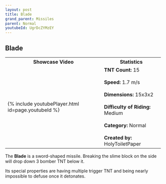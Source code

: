 ```yaml
---
layout: post
title: Blade
grand_parent: Missiles
parent: Normal
youtubeId: UgrDcZYMzEY
---
```

**Blade**
---

<table>
    <tr>
        <th>Showcase Video</th>
        <th>Statistics</th>
    </tr>
    <tr>
        <td>{% include youtubePlayer.html id=page.youtubeId %}</td>
        <td>
            <b>TNT Count:</b> 15<br><br>
            <b>Speed:</b> 1.7 m/s<br><br>
            <b>Dimensions:</b> 15x3x2<br><br>
            <b>Difficulty of Riding:</b> Medium<br><br>
            <b>Category:</b> Normal<br><br>
            <b>Created by:</b> HolyToiletPaper
        </td>
    </tr>
</table>

The **Blade** is a sword-shaped missile. Breaking the slime block on the side will drop down 3 bomber TNT below it.

Its special properties are having multiple trigger TNT and being nearly impossible to defuse once it detonates.